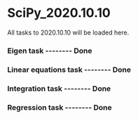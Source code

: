 # SciPy_2020.10.10

All tasks to 2020.10.10 will be loaded here.

### Eigen task -------- Done
### Linear equations task -------- Done
### Integration task -------- Done
### Regression task -------- Done
